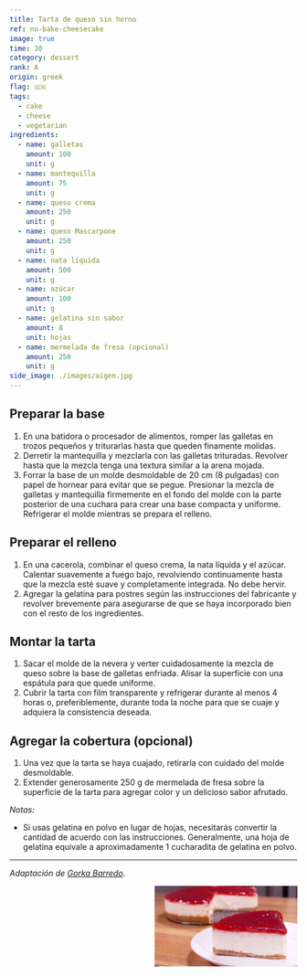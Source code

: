 ```yaml
---
title: Tarta de queso sin horno
ref: no-bake-cheesecake
image: true
time: 30
category: dessert
rank: A
origin: greek
flag: 🇬🇷
tags:
  - cake
  - cheese
  - vegetarian
ingredients:
  - name: galletas
    amount: 100
    unit: g
  - name: mantequilla
    amount: 75
    unit: g
  - name: queso crema
    amount: 250
    unit: g
  - name: queso Mascarpone
    amount: 250
    unit: g
  - name: nata líquida
    amount: 500
    unit: g
  - name: azúcar
    amount: 100
    unit: g
  - name: gelatina sin sabor
    amount: 8
    unit: hojas
  - name: mermelada de fresa (opcional)
    amount: 250
    unit: g
side_image: ./images/aigen.jpg
---
```


## Preparar la base

1. En una batidora o procesador de alimentos, romper las galletas en trozos pequeños y triturarlas hasta que queden finamente molidas.
2. Derretir la mantequilla y mezclarla con las galletas trituradas. Revolver hasta que la mezcla tenga una textura similar a la arena mojada.
3. Forrar la base de un molde desmoldable de 20 cm (8 pulgadas) con papel de hornear para evitar que se pegue. Presionar la mezcla de galletas y mantequilla firmemente en el fondo del molde con la parte posterior de una cuchara para crear una base compacta y uniforme. Refrigerar el molde mientras se prepara el relleno.

## Preparar el relleno

1. En una cacerola, combinar el queso crema, la nata líquida y el azúcar. Calentar suavemente a fuego bajo, revolviendo continuamente hasta que la mezcla esté suave y completamente integrada. No debe hervir.
2. Agregar la gelatina para postres según las instrucciones del fabricante y revolver brevemente para asegurarse de que se haya incorporado bien con el resto de los ingredientes.

## Montar la tarta

1. Sacar el molde de la nevera y verter cuidadosamente la mezcla de queso sobre la base de galletas enfriada. Alisar la superficie con una espátula para que quede uniforme.
2. Cubrir la tarta con film transparente y refrigerar durante al menos 4 horas o, preferiblemente, durante toda la noche para que se cuaje y adquiera la consistencia deseada.

## Agregar la cobertura (opcional)

1. Una vez que la tarta se haya cuajado, retirarla con cuidado del molde desmoldable.
2. Extender generosamente 250 g de mermelada de fresa sobre la superficie de la tarta para agregar color y un delicioso sabor afrutado.

*Notas:* 
- Si usas gelatina en polvo en lugar de hojas, necesitarás convertir la cantidad de acuerdo con las instrucciones. Generalmente, una hoja de gelatina equivale a aproximadamente 1 cucharadita de gelatina en polvo.

---

_Adaptación de [Gorka Barredo](https://www.cocinacaserayfacil.net/tarta-queso-sin-horno/)._

<img src="images/no_bake_cheesecake.jpg" style="width:250px; float:right;"/>